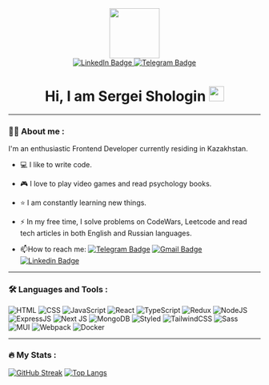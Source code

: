 <div id="header" align="center">
  <img src="https://media.giphy.com/media/EOmYN5kVP3W2Lyn6dx/giphy.gif" width="100"/>
</div>
<div id="badges" align="center">
  <a href="https://www.linkedin.com/in/sergei-shologin/">
    <img src="https://img.shields.io/badge/LinkedIn-blue?style=for-the-badge&logo=linkedin&logoColor=white" alt="LinkedIn Badge"/>
  </a>
  <a href="https://t.me/KingSerj">
    <img src="https://img.shields.io/badge/Telegram-blue?style=for-the-badge&logo=telegram&logoColor=white" alt="Telegram Badge"/>
  </a>
</div>
<div align="center">
<img src="https://komarev.com/ghpvc/?username=SergeiShologin&style=flat-square&color=blue" alt=""/>
</div>
<h1 align="center">
  Hi, I am Sergei Shologin
  <img src="https://media.giphy.com/media/hvRJCLFzcasrR4ia7z/giphy.gif" width="30px"/>
</h1>

---

### :man_technologist: About me :

I'm an enthusiastic Frontend Developer currently residing in Kazakhstan.
- :computer: I like to write code.

- :video_game: I love to play video games and read psychology books.

- :star: I am constantly learning new things.

- :zap: In my free time, I solve problems on CodeWars, Leetcode and read tech articles in both English and Russian languages.

- :mailbox:How to reach me: [![Telegram Badge](https://img.shields.io/badge/-KingSerj-blue?style=flat&logo=Telegram&logoColor=white)](https://t.me/KingSerj) [![Gmail Badge](https://img.shields.io/badge/Gmail-D14836?style=flat&logo=gmail&logoColor=white)](mailto:shologin.s@gmail.com) [![Linkedin Badge](https://img.shields.io/badge/-Sergei_Shologin-blue?style=flat&logo=Linkedin&logoColor=white)](www.linkedin.com/in/sergei-shologin)

---

### :hammer_and_wrench: Languages and Tools :
![HTML](https://img.shields.io/badge/HTML5-E34F26?style=for-the-badge&logo=html5&logoColor=white)
![CSS](https://img.shields.io/badge/CSS3-1572B6?style=for-the-badge&logo=css3&logoColor=white)
![JavaScript](https://img.shields.io/badge/JavaScript-F7DF1E?style=for-the-badge&logo=javascript&logoColor=black)
![React](https://img.shields.io/badge/react-%2320232a.svg?style=for-the-badge&logo=react&logoColor=%2361DAFB)
![TypeScript](https://img.shields.io/badge/TypeSctipt-316192?style=for-the-badge&logo=typescript&logoColor=white)
![Redux](https://img.shields.io/badge/redux-%23593d88.svg?style=for-the-badge&logo=redux&logoColor=white)
![NodeJS](https://img.shields.io/badge/node.js-6DA55F?style=for-the-badge&logo=node.js&logoColor=white)
![ExpressJS](https://img.shields.io/badge/Express.js-404D59?style=for-the-badge&logo=express)
![Next JS](https://img.shields.io/badge/Next.js-black?style=for-the-badge&logo=next.js&logoColor=white)
![MongoDB](https://img.shields.io/badge/MongoDB-4EA94B?style=for-the-badge&logo=mongodb&logoColor=white)
![Styled](https://img.shields.io/badge/styled--components-DB7093?style=for-the-badge&logo=styled-components&logoColor=white)
![TailwindCSS](https://img.shields.io/badge/tailwindcss-%2338B2AC.svg?style=for-the-badge&logo=tailwind-css&logoColor=white)
![Sass](https://img.shields.io/badge/Sass-CC6699?style=for-the-badge&logo=sass&logoColor=white)
![MUI](https://img.shields.io/badge/Material--UI-0081CB?style=for-the-badge&logo=mui&logoColor=white)
![Webpack](https://img.shields.io/badge/webpack-%238DD6F9.svg?style=for-the-badge&logo=webpack&logoColor=black)
![Docker](https://img.shields.io/badge/Docker-316192?style=for-the-badge&logo=docker&logoColor=white)

---

### :fire: My Stats :
[![GitHub Streak](https://streak-stats.demolab.com?user=SergeiShologin&theme=transparent&hide_border=true&mode=weekly&fire=FF2222&dates=2C68F6&currStreakLabel=2C68F6&currStreakNum=2C68F6)](https://git.io/streak-stats)
[![Top Langs](https://github-readme-stats.vercel.app/api/top-langs/?username=SergeiShologin&layout=compact&theme=white)](https://github.com/anuraghazra/github-readme-stats)
